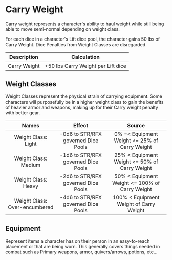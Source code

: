 # Carry Weight

Carry weight represents a character's ability to haul weight while still being able to move semi-normal depending on weight class.

For each dice in a character's Lift dice pool, the character gains 50 lbs of Carry Weight. Dice Penalties from Weight Classes are disregarded.

| Description  |            Calculation             |
| :----------: | :--------------------------------: |
| Carry Weight | +50 lbs Carry Weight per Lift dice |

## Weight Classes

Weight Classes represent the physical strain of carrying equipment. Some characters will purposefully be in a higher weight class to gain the benefits of heavier armor and weapons, making up for their Carry weight penalty with better gear.

|             Names             |               Effect                |                     Source                     |
| :---------------------------: | :---------------------------------: | :--------------------------------------------: |
|      Weight Class: Light      | -0d6 to STR/RFX governed Dice Pools | 0% =< Equipment Weight <= 25% of Carry Weight  |
|     Weight Class: Medium      | -1d6 to STR/RFX governed Dice Pools | 25% < Equipment Weight <= 50% of Carry Weight  |
|      Weight Class: Heavy      | -2d6 to STR/RFX governed Dice Pools | 50% < Equipment Weight <= 100% of Carry Weight |
| Weight Class: Over-encumbered | -4d6 to STR/RFX governed Dice Pools |    100% < Equipment Weight of Carry Weight     |

## Equipment

Represent items a character has on their person in an easy-to-reach placement or that are being worn. This generally covers things needed in combat such as Primary weapons, armor, quivers/arrows, potions, etc...
